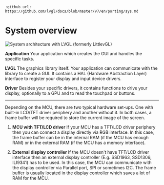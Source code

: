 ```eval_rst
:github_url: https://github.com/lvgl/docs/blob/master/v7/en/porting/sys.md
```
# System overview

![](/misc/sys.png "System architecture with LVGL (formerly LittlevGL)")

**Application**
Your application which creates the GUI and handles the specific tasks.

**LVGL**
The graphics library itself. Your application can communicate with the library to create a GUI. It contains a HAL (Hardware Abstraction Layer) interface to register your display and input device drivers.

**Driver**
Besides your specific drivers, it contains functions to drive your display, optionally to a GPU and to read the touchpad or buttons.

* * *

Depending on the MCU, there are two typical hardware set-ups. One with built-in LCD/TFT driver periphery and another without it. In both cases, a frame buffer will be required to store the current image of the screen.

1. **MCU with TFT/LCD driver**
If your MCU has a TFT/LCD driver periphery then you can connect a display directly via RGB interface. 
In this case, the frame buffer can be in the internal RAM (if the MCU has enough RAM) or in the external RAM (if the MCU has a memory interface).

2. **External display controller**
If the MCU doesn't have TFT/LCD driver interface then an external display controller (E.g. SSD1963, SSD1306, ILI9341) has to be used.
In this case, the MCU can communicate with the display controller via Parallel port, SPI or sometimes I2C.
The frame buffer is usually located in the display controller which saves a lot of RAM for the MCU.
